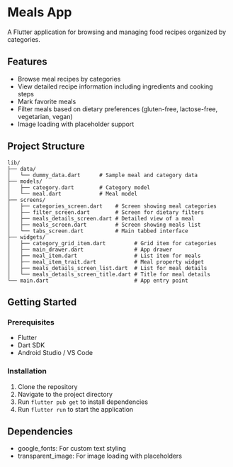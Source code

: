 # Meals App

A Flutter application for browsing and managing food recipes organized by categories.

## Features

- Browse meal recipes by categories
- View detailed recipe information including ingredients and cooking steps
- Mark favorite meals
- Filter meals based on dietary preferences (gluten-free, lactose-free, vegetarian, vegan)
- Image loading with placeholder support

## Project Structure

```
lib/
├── data/
│   └── dummy_data.dart      # Sample meal and category data
├── models/
│   ├── category.dart        # Category model
│   └── meal.dart            # Meal model
├── screens/
│   ├── categories_screen.dart    # Screen showing meal categories
│   ├── filter_screen.dart        # Screen for dietary filters
│   ├── meals_details_screen.dart # Detailed view of a meal
│   ├── meals_screen.dart         # Screen showing meals list
│   └── tabs_screen.dart          # Main tabbed interface
├── widgets/
│   ├── category_grid_item.dart         # Grid item for categories
│   ├── main_drawer.dart                # App drawer
│   ├── meal_item.dart                  # List item for meals
│   ├── meal_item_trait.dart            # Meal property widget
│   ├── meals_details_screen_list.dart  # List for meal details
│   └── meals_details_screen_title.dart # Title for meal details
└── main.dart                           # App entry point
```

## Getting Started

### Prerequisites

- Flutter
- Dart SDK
- Android Studio / VS Code

### Installation

1. Clone the repository
2. Navigate to the project directory
3. Run `flutter pub get` to install dependencies
4. Run `flutter run` to start the application

## Dependencies

- google_fonts: For custom text styling
- transparent_image: For image loading with placeholders
